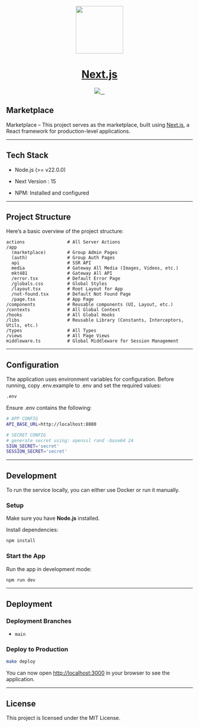<p align="center">
  <a href="https://nextjs.org">
    <picture>
      <source media="(prefers-color-scheme: dark)" srcset="https://assets.vercel.com/image/upload/v1662130559/nextjs/Icon_dark_background.png">
      <img src="https://assets.vercel.com/image/upload/v1662130559/nextjs/Icon_light_background.png" height="128">
    </picture>
    <h1 align="center">Next.js</h1>
  </a>
</p>

<p align="center">
  <a aria-label="Vercel logo" href="https://vercel.com">
    <img src="https://img.shields.io/badge/MADE%20BY%20Vercel-000000.svg?style=for-the-badge&logo=Vercel&labelColor=000">
  </a>
  <a aria-label="NPM version" href="https://www.npmjs.com/package/next">
    <img alt="" src="https://img.shields.io/npm/v/next.svg?style=for-the-badge&labelColor=000000">
  </a>
  <a aria-label="License" href="https://github.com/vercel/next.js/blob/canary/license.md">
    <img alt="" src="https://img.shields.io/npm/l/next.svg?style=for-the-badge&labelColor=000000">
  </a>
  <a aria-label="Join the community on GitHub" href="https://github.com/vercel/next.js/discussions">
    <img alt="" src="https://img.shields.io/badge/Join%20the%20community-blueviolet.svg?style=for-the-badge&logo=Next.js&labelColor=000000&logoWidth=20">
  </a>
</p>

## Marketplace

Marketplace – This project serves as the marketplace, built using [Next.js](https://nextjs.org/), a React framework for production-level applications.

---

## Tech Stack

- Node.js (>= v22.0.0)

- Next Version : 15

- NPM: Installed and configured

---

## Project Structure

Here’s a basic overview of the project structure:

```
actions                # All Server Actions
/app
  (marketplace)        # Group Admin Pages
  (auth)               # Group Auth Pages
  api                  # SSR API
  media                # Gateway All Media (Images, Videos, etc.)
  mkt481               # Gateway All API
  /error.tsx           # Default Error Page
  /globals.css         # Global Styles
  /layout.tsx          # Root Layout for App
  /not-found.tsx       # Default Not Found Page
  /page.tsx            # App Page
/components            # Reusable components (UI, Layout, etc.)
/contexts              # All Global Context
/hooks                 # All Global Hooks
/libs                  # Reusable Library (Constants, Interceptors, Utils, etc.)
/types                 # All Types
/views                 # All Page Views
middleware.ts          # Global Middleware for Session Management
```

---

## Configuration

The application uses environment variables for configuration. Before running, copy .env.example to .env and set the required values:

```bash
.env
```

Ensure .env contains the following:

```bash
# APP CONFIG
API_BASE_URL=http://localhost:8080

# SECRET CONFIG
# generate secret using: openssl rand -base64 24
SIGN_SECRET='secret'
SESSION_SECRET='secret'
```

---

## Development

To run the service locally, you can either use Docker or run it manually.

### Setup

Make sure you have **Node.js** installed.

Install dependencies:

```bash
npm install
```

### Start the App

Run the app in development mode:

```bash
npm run dev
```

---

## Deployment

### Deployment Branches

- `main`

### Deploy to Production

```bash
make deploy
```

You can now open [http://localhost:3000](http://localhost:3000) in your browser to see the application.

---

## License

This project is licensed under the MIT License.
